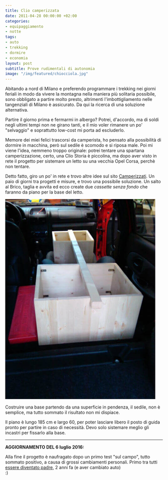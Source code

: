 ```yaml
---
title: Clio camperizzata
date: 2011-04-28 00:00:00 +02:00
categories:
- equipaggiamento
- notte
tags:
- auto
- trekking
- dormire
- economia
layout: post
subtitle: Prove rudimentali di autonomia
image: "/img/featured/chiocciola.jpg"
---
```


Abitando a nord di Milano e preferendo programmare i trekking nei giorni feriali in modo da vivere la montagna nella maniera più solitaria possibile, sono obbligato a partire molto presto, altrimenti l'imbottigliamento nelle tangenziali di Milano è assicurato. Da qui la ricerca di una soluzione alternativa.

Partire il giorno prima e fermarmi in albergo? Potrei, d'accordo, ma di soldi negli ultimi tempi non ne girano tanti, e il mio voler rimanere un po' "selvaggio" e soprattutto low-cost mi porta ad escluderlo.

Memore dei miei felici trascorsi da camperista, ho pensato alla possibilità di dormire in macchina, però sul sedile è scomodo e si riposa male.
Poi mi viene l'idea, nemmeno troppo originale: potrei tentare una spartana camperizzazione, certo, una Clio Storia è piccolina, ma dopo aver visto in rete il progetto per sistemare un letto su una vecchia Opel Corsa, perchè non tentare.

Detto fatto, giro un po' in rete e trovo altre idee sul sito [Camperizzati](http;//www.camperizzati.it). Un paio di giorni tra progetti e misure, e trovo una possibile soluzione.
Un salto al Brico, taglia e avvita ed ecco create due *cassette senza fondo* che faranno da piano per la base del letto.

![Clio camperizzata](/img/clio-camperizzata.jpg)

Costruire una base partendo da una superficie in pendenza, il sedile, non è semplice, ma tutto sommato il risultato non mi dispiace.

Il piano è lungo 185 cm e largo 60, per poter lasciare libero il posto di guida pronto per partire in caso di necessità. Devo solo sistemare meglio gli incastri per fissarlo alla base.

- - -

**AGGIORNAMENTO DEL 6 luglio 2016:**

Alla fine il progetto è naufragato dopo un primo test "sul campo", tutto sommato positivo, a causa di grossi cambiamenti personali. Primo tra tutti [essere diventato padre](/figliame/ce-cilia), 2 anni fa (e aver cambiato auto)  
 :)
